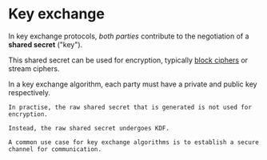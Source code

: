 # Key exchange

In key exchange protocols, _both parties_ contribute to the negotiation of a **shared secret** ("key").

This shared secret can be used for encryption, typically [block ciphers](../encryption-algorithms/block-ciphers/index.md) or stream ciphers.

In a key exchange algorithm, each party must have a private and public key respectively.

~~~admonish hint title="Raw shared secret and KDF"
In practise, the raw shared secret that is generated is not used for encryption.

Instead, the raw shared secret undergoes KDF.
~~~

~~~admonish example title="Use case"
A common use case for key exchange algorithms is to establish a secure channel for communication.
~~~

